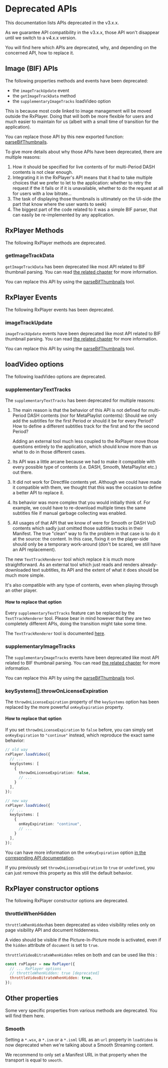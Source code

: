# Deprecated APIs

This documentation lists APIs deprecated in the v3.x.x.

As we guarantee API compatibility in the v3.x.x, those API won't disappear until
we switch to a v4.x.x version.

You will find here which APIs are deprecated, why, and depending on the
concerned API, how to replace it.

## Image (BIF) APIs

The following properties methods and events have been deprecated:

- the `imageTrackUpdate` event
- the `getImageTrackData` method
- the `supplementaryImageTracks` loadVideo option

This is because most code linked to image management will be moved outside the
RxPlayer. Doing that will both be more flexible for users and much easier to
maintain for us (albeit with a small time of transition for the application).

You can replace those API by this new exported function:
[parseBifThumbnails](../Tools/parseBifThumbnails.md).

To give more details about why those APIs have been deprecated, there are
multiple reasons:

1. How it should be specified for live contents of for multi-Period DASH
   contents is not clear enough.
2. Integrating it in the RxPlayer's API means that it had to take multiple
   choices that we prefer to let to the application: whether to retry the
   request if the it fails or if it is unavailable, whether to do the request
   at all for users with a low bitrate...
3. The task of displaying those thumbnails is ultimately on the UI-side (the
   part that know where the user wants to seek)
4. The biggest part of the code related to it was a simple BIF parser, that
   can easily be re-implemented by any application.

## RxPlayer Methods

The following RxPlayer methods are deprecated.

### getImageTrackData

`getImageTrackData` has been deprecated like most API related to BIF thumbnail
parsing.
You can read [the related chapter](#bif-apis) for more information.

You can replace this API by using the
[parseBifThumbnails](../Tools/parseBifThumbnails.md) tool.

## RxPlayer Events

The following RxPlayer events has been deprecated.

### imageTrackUpdate

`imageTrackUpdate` events have been deprecated like most API related to BIF
thumbnail parsing.
You can read [the related chapter](#bif-apis) for more information.

You can replace this API by using the
[parseBifThumbnails](../Tools/parseBifThumbnails.md) tool.

## loadVideo options

The following loadVideo options are deprecated.

### supplementaryTextTracks

The `supplementaryTextTracks` has been deprecated for multiple reasons:

1. The main reason is that the behavior of this API is not defined for
   multi-Period DASH contents (nor for MetaPlaylist contents): Should we only
   add the subtitles for the first Period or should it be for every Period?
   How to define a different subtitles track for the first and for the second
   Period?

   Adding an external tool much less coupled to the RxPlayer move those
   questions entirely to the application, which should know more than us what
   to do in those different cases.

2. Its API was a little arcane because we had to make it compatible with every
   possible type of contents (i.e. DASH, Smooth, MetaPlaylist etc.) out there.

3. It did not work for Directfile contents yet. Although we could have made it
   compatible with them, we thought that this was the occasion to define a
   better API to replace it.

4. Its behavior was more complex that you would initially think of. For
   example, we could have to re-download multiple times the same subtitles
   file if manual garbage collecting was enabled.

5. All usages of that API that we know of were for Smooth or DASH VoD contents
   which sadly just omitted those subtitles tracks in their Manifest. The true
   "clean" way to fix the problem in that case is to do it at the source: the
   content.
   In this case, fixing it on the player-side should only be a temporary
   work-around (don't be scared, we still have an API replacement).

The new `TextTrackRenderer` tool which replace it is much more straightforward.
As an external tool which just reads and renders already-downloaded text
subtitles, its API and the extent of what it does should be much more simple.

It's also compatible with any type of contents, even when playing through an
other player.

#### How to replace that option

Every `supplementaryTextTracks` feature can be replaced by the
`TextTrackRenderer` tool.
Please bear in mind however that they are two completely different APIs, doing
the transition might take some time.

The `TextTrackRenderer` tool is documented [here](../Tools/TextTrackRenderer.md).

### supplementaryImageTracks

The `supplementaryImageTracks` events have been deprecated like most API related
to BIF thumbnail parsing.
You can read [the related chapter](#bif-apis) for more information.

You can replace this API by using the
[parseBifThumbnails](../Tools/parseBifThumbnails.md) tool.

### keySystems[].throwOnLicenseExpiration

The `throwOnLicenseExpiration` property of the `keySystems` option has been
replaced by the more powerful `onKeyExpiration` property.

#### How to replace that option

If you set `throwOnLicenseExpiration` to `false` before, you can simply set
`onKeyExpiration` to `"continue"` instead, which reproduce the exact same
behavior:
```ts
// old way
rxPlayer.loadVideo({
  // ...
  keySystems: [
    {
      throwOnLicenseExpiration: false,
      // ...
    }
  ],
});

// new way
rxPlayer.loadVideo({
  // ...
  keySystems: [
    {
      onKeyExpiration: "continue",
      // ...
    }
  ],
});
```

You can have more information on the `onKeyExpiration` option [in the
correspnding API documentation](./Decryption_Options.md#onkeyexpiration).

If you previously set `throwOnLicenseExpiration` to `true` or `undefined`, you
can just remove this property as this still the default behavior.


## RxPlayer constructor options

The following RxPlayer constructor options are deprecated.

### throttleWhenHidden

`throttleWhenHidden`has been deprecated as video visibility relies only on
page visibility API and document hiddenness.

A video should be visible if the Picture-In-Picture mode is activated, even
if the `hidden` attribute of `document` is set to `true`.

`throttleVideoBitrateWhenHidden` relies on both and can be used like this :

```js
const rxPlayer = new RxPlayer({
  // ... RxPlayer options
  // throttleWhenHidden: true [deprecated]
  throttleVideoBitrateWhenHidden: true,
});
```

## Other properties

Some very specific properties from various methods are deprecated.
You will find them here.

### Smooth

Setting a `*.wsx`, a `*.ism` or a `*.isml` URL as an `url` property in
`loadVideo` is now deprecated when we're talking about a Smooth Streaming
content.

We recommend to only set a Manifest URL in that property when the transport is
equal to `smooth`.
